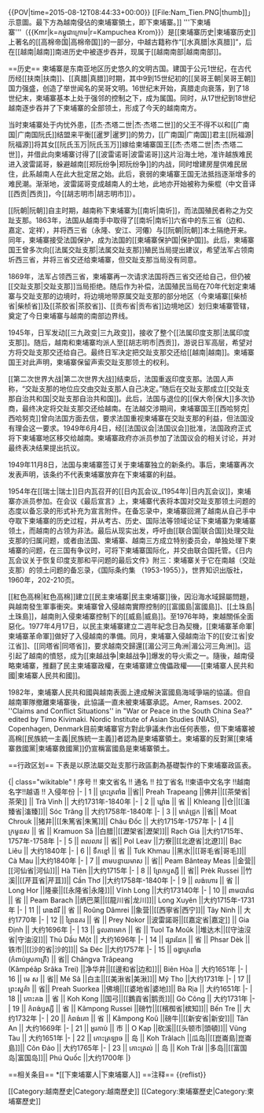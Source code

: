 {{POV|time=2015-08-12T08:44:33+00:00}}
[[File:Nam_Tien.PNG|thumb]]」示意圖。最下方為越南侵佔的柬埔寨領土，即下柬埔寨。]]
'''下柬埔寨'''（{{Kmr|k=កម្ពុជាក្រោម|r=Kampuchea Krom}}）是[[柬埔寨历史|柬埔寨历史]]上著名的[[高棉帝国|高棉帝国]]的一部分，中越古籍称作“[[水真腊|水真腊]]”，后在[[越南|越南]]南进历史中被逐步吞并，现属于[[越南南部|越南南部]]。

==历史==
柬埔寨是东南亚地区历史悠久的文明古国。建国于公元1世纪，在古代历经[[扶南|扶南]]、[[真腊|真腊]]时期，其中9到15世纪初的[[吴哥王朝|吴哥王朝]]国力强盛，创造了举世闻名的吴哥文明。16世纪末开始，真腊走向衰落，到了18世纪末，柬埔寨基本上处于强邻的控制之下，成为属国。同时，从17世纪到18世纪越南逐步吞并了下柬埔寨的全部领土，形成了今天的越南南方。

当时柬埔寨处于内忧外患，[[杰·杰塔二世|杰·杰塔二世]]的父王不得不以和[[广南国|广南国阮氏]]结盟来平衡[[暹罗|暹罗]]的势力，[[广南国|广南国]]君主[[阮福源|阮福源]]将其女[[阮氏玉万|阮氏玉万]]嫁给柬埔寨国王[[杰·杰塔二世|杰·杰塔二世]]，并借此向柬埔寨讨得了[[波雷诺哥|波雷诺哥]]这片沿海土地，准许越族难民进入波雷諾哥，躲避越南[[郑阮纷争|郑阮纷争]]的内战，同时增建房屋供难民居住，此系越南人在此大批定居之始。此后，衰弱的柬埔寨王国无法抵挡逐渐增多的难民潮。渐渐地，波雷諾哥变成越南人的土地，此地亦开始被称为柴棍（中文音译[[西贡|西贡]]，今[[胡志明市|胡志明市]]）。

[[阮朝|阮朝]]自主时期，越南称下柬埔寨为[[南圻|南圻]]，而法国殖民者称之为交趾支那。1863年，法国从越南手中取得了[[南圻|南圻]]六省中的东三省（边和、嘉定、定祥），并将西三省（永隆、安江、河僊）与[[阮朝|阮朝]]本土隔绝开来。同年，柬埔寨接受法国保护，成为法国的[[柬埔寨保护国|保护国]]。此后，柬埔寨国王曾多次向[[法属交趾支那|法属交趾支那]]殖民当局提出建议，希望法军占领南圻西三省，并将三省交还给柬埔寨，但交趾支那当局没有同意。

1869年，法军占领西三省，柬埔寨再一次请求法国将西三省交还给自己，但仍被[[交趾支那|交趾支那]]当局拒绝。随后作为补偿，法国殖民当局在70年代划定柬埔寨与交趾支那的边境时，将边境地带原属交趾支那的部分地区（今柬埔寨[[柴桢省|柴桢省]]及[[茶胶省|茶胶省]]、[[贡布省|贡布省]]边境地区）划归柬埔寨管辖，奠定了今日柬埔寨与越南的南部边界线。

1945年，日军发动[[三九政变|三九政变]]，接收了整个[[法属印度支那|法属印度支那]]。随后，越南和柬埔寨均派人至[[胡志明市|西贡]]，游说日军高层，希望对方将交趾支那交还给自己。最终日军决定把交趾支那交还给[[越南|越南]]。柬埔寨国王对此声明，柬埔寨保留声索交趾支那领土的权利。

[[第二次世界大战|第二次世界大战]]结束后，法国重返印度支那。法国人声称，“交趾支那的地位应交由交趾支那人自己决定。”随后在交趾支那成立[[交趾支那自治共和国|交趾支那自治共和国]]。此后，法国与退位的[[保大帝|保大]]多次协商，最终决定将交趾支那交还给越南。在法越交涉期间，柬埔寨国王[[西哈努克|西哈努克]]曾向法国方面去信，要求法国重视柬埔寨在交趾支那的利益，但法国没有理会这一要求。1949年6月4日，经[[法国议会|法国议会]]批准，法国政府正式将下柬埔寨地区移交给越南。柬埔寨政府亦派员参加了法国议会的相关讨论，并对最终表决结果提出抗议。

1949年11月8日，法国与柬埔寨签订关于柬埔寨独立的新条约。事后，柬埔寨再次发表声明，该条约不代表柬埔寨放弃在下柬埔寨的利益。

1954年在[[瑞士|瑞士]]日内瓦召开的[[日内瓦会议_(1954年)|日内瓦会议]]，柬埔寨亦派员参加。在会议《最后宣言》上，柬埔寨代表将本国对交趾支那领土问题的态度以备忘录的形式补充为宣言附件。在备忘录中，柬埔寨回溯了越南从自己手中夺取下柬埔寨的历史过程，并从考古、历史、国际法等领域论证下柬埔寨为柬埔寨领土，而越南的占领为非法。最后从现实出发，呼吁由[[联合国|联合国]]处理交趾支那的归属问题，或者由法国、柬埔寨、越南三方成立特别委员会，单独处理下柬埔寨的问题，在三国有争议时，可将下柬埔寨国际化，并交由联合国托管。<ref>《日内瓦会议关于恢复印度支那和平问题的最后文件》附三：柬埔寨关于它在南越（交趾支那）的领土问题的备忘录，《国际条约集 （1953-1955）》，世界知识出版社，1960年，202-210页。</ref>

[[紅色高棉|紅色高棉]]建立[[民主柬埔寨|民主柬埔寨]]後，因沿海水域歸屬問題，與越南發生軍事衝突。柬埔寨曾入侵越南實際控制的[[富國島|富國島]]、[[土珠島|土珠島]]，越南則入侵柬埔寨控制下的[[威島|威島]]。至1976年時，柬越關係全面惡化。1977年4月17日，以民主柬埔寨建立二週年紀念日為契機，[[柬埔寨革命軍|柬埔寨革命軍]]做好了入侵越南的準備。同月，柬埔寨入侵越南治下的[[安江省|安江省]]、[[同塔省|同塔省]]，要求越南交歸還[[湄公河三角洲|湄公河三角洲]]。這引起了越南的憤怒，成为[[柬越战争|柬越战争]]爆发的导火索之一。隨後，越南侵略柬埔寨，推翻了民主柬埔寨政權，在柬埔寨建立傀儡政權——[[柬埔寨人民共和國|柬埔寨人民共和國]]。

1982年，柬埔寨人民共和國與越南表面上達成解決富國島海域爭端的協議。但自越南軍隊撤離柬埔寨後，此協議一直未被柬埔寨承認。<ref name=Ramses>Amer, Ramses. 2002. ''Claims and Conflict Situations'' in "War or Peace in the South China Sea?" edited by Timo Kivimaki. Nordic Institute of Asian Studies (NIAS), Copenhagen, Denmark</ref>目前柬埔寨官方對此爭議未作出任何表態，但下柬埔寨被高棉[[民族統一主義|民族統一主義]]者認為是柬埔寨領土。柬埔寨的反對黨[[柬埔寨救國黨|柬埔寨救國黨]]仍宣稱富國島是柬埔寨領土。

==行政区划==
下表是以原法屬交趾支那行政區劃為基礎製作的下柬埔寨政區表。

{| class="wikitable"
! 序号 !! 柬文省名 !! 通名 !! 拉丁省名 !!柬语中文名字 !!越南名字!!越语 !! 入侵年份
|-
| 1 || ព្រះត្រពាំង ||省|| Preah Trapeang​ ||佛井||[[茶榮省|茶荣]] || Trà Vinh || 大约1731年-1840年
|-
| 2 || ឃ្លាំង || 省 || Khleang ||仓||[[滀臻省|滀臻]]|| Sóc Trăng || 大约1758年-1840年
|-
| 3 || មាត់ជ្រូក ||省|| Moat Chrouk ||猪井||[[朱篤省|朱篤]]|| Châu Đốc || 大约1715年-1757年
|-
| 4 || ក្រមួនស || 省 || Kramuon Sâ ||白腊||[[瀝架省|瀝架]]|| Rạch Giá ||大约1715年、1757年-1758年
|-
| 5 || ពលលាវ || 省|| Pol Leav ||力寮||[[北遼省|北遼]]|| Bạc Liêu || 大约1840年
|-
| 6 || ទឹកខ្មៅ || 省 || Tưk Khmau ||黑水||[[哥毛省|哥毛]]|| Cà Mau ||大约1840年
|-
| 7 || ពាមបន្ទាយមាស || 省|| Peam Bânteay Meas ||金营||[[河仙省|河仙]]|| Hà Tiên ||大约1715年
|-
| 8 || ព្រែកឫស្សី || 省|| Prèk Russei ||竹溪||[[芹苴省|芹苴]]|| Cần Thơ ||大约1758年-1840年
|-
| 9 || លង់ហោរ || 省 || Long Hor ||隆豪||[[永隆省|永隆]]|| Vĩnh Long ||大约173140年
|-
| 10 || ពាមបារ៉ាជ || 省 || Peam Barach ||炳巴莱||[[龍川省|龙川]]|| Long Xuyên ||大约1715年-1731年
|-
| 11 || រោងដំរី || 省 || Roûng Dâmrei ||象营||[[西寧省|西宁]]|| Tây Ninh || 大约1770年
|-
| 12 || ព្រៃនគរ || 省 || Prey Nokor ||波雷諾哥||[[嘉定省|嘉定]] || Gia Định || 大约1696年
|-
| 13 || ទួលតាមោក || 省 || Tuol Ta Moûk ||堆达木||[[守油沒省|守油沒]]|| Thủ Dầu Một || 大约1696年
|-
| 14 || ផ្សារដែក || 省 || Phsar Dèk ||铁市||[[沙的省|沙的]]|| Sa Đéc ||大约1757年
|-
| 15 || ចង្វា​ត្រពាំង<br>(កំពាប់​ស្រកា​ត្រី) || 省|| Chângva Trâpeang<br>(Kâmpéâp Srâka Trei) ||净华井||[[邊和省|边和]]|| Biên Hòa || 大约1651年
|-
| 16 || មេ ស || 省|| Mé Sâ ||白主||[[美湫省|美湫]]|| Mỹ Tho ||大约1731年
|-
| 17 || ព្រះសួគ៌ា || 省|| Preah Suorkea ||佛境||[[婆地省|婆地]]|| Bà Rịa || 大约1651年
|-
| 18 || កោះគង || 省 || Koh Kong ||国弓||[[鵝貢省|鹅贡]]|| Gò Công || 大约1731年
|-
| 19 || កំពង់ឫស្សី || 省 || Kâmpong Russei ||磅竹||[[檳椥省|槟知]]|| Bến Tre || 大约1732年
|-
| 20 || កំពង់គោ || 省 || Kâmpong Koû ||磅牛||[[新安省|新安]]|| Tân An || 大约1669年
|-
| 21 || អូរកាប់ || 市 || O Kap ||砍溪||[[头顿市|頭頓]]|| Vũng Tàu || 大约1651年
|-
| 22 || កោះត្រឡាច  || 岛 || Koh Trâlach ||瓜岛||[[崑崙島|崑崙島]]|| Côn Đảo || 大约1765年
|-
| 23 || កោះត្រល់ || 岛 || Koh Trâl ||多岛||[[富国岛|富国岛]]|| Phú Quốc ||大约1700年
|}

==相关条目==
*[[下柬埔寨人|下柬埔寨人]]
==注释==
{{reflist}}

[[Category:越南歷史|Category:越南歷史]]
[[Category:柬埔寨歷史|Category:柬埔寨歷史]]